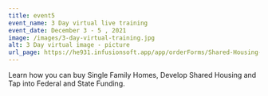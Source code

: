 ```yaml
---
title: event5
event_name: 3 Day virtual live training
event_date: December 3 - 5 , 2021
image: /images/3-day-virtual-training.jpg
alt: 3 Day virtual image - picture
url_page: https://he931.infusionsoft.app/app/orderForms/Shared-Housing-3-Day-Virtual-Training-Dec-3-5-2021?cookieUUID=d44aa1f6-05d3-4f15-8ade-33736198d072
---
```

Learn how you can buy Single Family Homes, Develop Shared Housing and Tap into Federal and State Funding.
